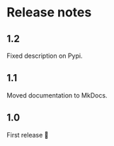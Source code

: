 # Release notes

## 1.2

Fixed description on Pypi.

## 1.1

Moved documentation to MkDocs.

## 1.0

First release 🎉

